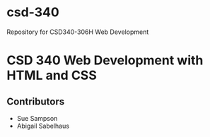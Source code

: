 # csd-340
Repository for CSD340-306H Web Development
# CSD 340 Web Development with HTML and CSS
## Contributors
  * Sue Sampson
  * Abigail Sabelhaus
